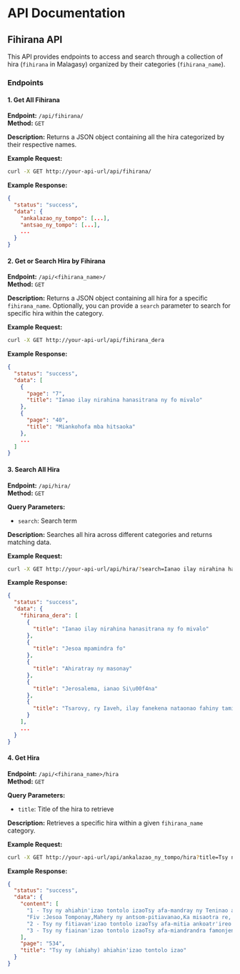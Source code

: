 # API Documentation

## Fihirana API

This API provides endpoints to access and search through a collection of hira (`fihirana` in Malagasy) organized by their categories (`fihirana_name`).

### Endpoints

#### 1. Get All Fihirana

**Endpoint:** `/api/fihirana/`  
**Method:** `GET`

**Description:** Returns a JSON object containing all the hira categorized by their respective names.

**Example Request:**

```bash
curl -X GET http://your-api-url/api/fihirana/
```

**Example Response:**

```json
{
  "status": "success",
  "data": {
    "ankalazao_ny_tompo": [...],
    "antsao_ny_tompo": [...],
    ...
  }
}
```

#### 2. Get or Search Hira by Fihirana

**Endpoint:** `/api/<fihirana_name>/`  
**Method:** `GET`

**Description:** Returns a JSON object containing all hira for a specific `fihirana_name`. Optionally, you can provide a `search` parameter to search for specific hira within the category.

**Example Request:**

```bash
curl -X GET http://your-api-url/api/fihirana_dera
```

**Example Response:**

```json
{
  "status": "success",
  "data": [
    {
      "page": "7",
      "title": "Ianao ilay nirahina hanasitrana ny fo mivalo"
    },
    {
      "page": "40",
      "title": "Miankohofa mba hitsaoka"
    },
    ...
  ]
}
```

#### 3. Search All Hira

**Endpoint:** `/api/hira/`  
**Method:** `GET`

**Query Parameters:**

- `search`: Search term

**Description:** Searches all hira across different categories and returns matching data.

**Example Request:**

```bash
curl -X GET http://your-api-url/api/hira/?search=Ianao ilay nirahina hanasitrana ny fo mivalo
```

**Example Response:**

```json
{
  "status": "success",
  "data": {
    "fihirana_dera": [
      {
        "title": "Ianao ilay nirahina hanasitrana ny fo mivalo"
      },
      {
        "title": "Jesoa mpamindra fo"
      },
      {
        "title": "Ahiratray ny masonay"
      },
      {
        "title": "Jerosalema, ianao Si\u00f4na"
      },
      {
        "title": "Tsarovy, ry Iaveh, ilay fanekena nataonao fahiny tamin'ny vahoakanao"
      }
    ],
    ...
  }
}
```

#### 4. Get Hira

**Endpoint:** `/api/<fihirana_name>/hira`  
**Method:** `GET`

**Query Parameters:**

- `title`: Title of the hira to retrieve

**Description:** Retrieves a specific hira within a given `fihirana_name` category.

**Example Request:**

```bash
curl -X GET http://your-api-url/api/ankalazao_ny_tompo/hira?title=Tsy ny (ahiahy) ahiahin'izao tontolo izao
```

**Example Response:**

```json
{
  "status": "success",
  "data": {
    "content": [
      "1 - Tsy ny ahiahin'izao tontolo izaoTsy afa-mandray ny Teninao akoryno lalana iantsoanao ahy ;Fa ny miahy 'zay sitraky ny RayIvelomako manana Anao !",
      "Fiv :Jesoa Tomponay,Mahery ny antsom-pitiavanao,Ka misaotra re, ry Tompo \u00f4 !",
      "2 - Tsy ny fitiavan'izao tontolo izaoTsy afa-mitia ankoatr'ireo 'zay tianyNo fiainana atoronao ahy ;Fa ny mitia 'zay sitraky ny RayIvelomako manana Anao !",
      "3 - Tsy ny fiainan'izao tontolo izaoTsy afa-miandrandra famonjena akoryNo lanitra ajoronao ho ahy ;Fa ny harena sitraky ny RayIvelomako manana Anao !"
    ],
    "page": "534",
    "title": "Tsy ny (ahiahy) ahiahin'izao tontolo izao"
  }
}
```
